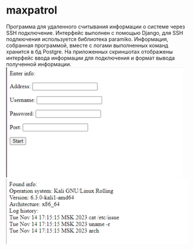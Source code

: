 # maxpatrol
Программа для удаленного считывания информации о системе через SSH подключение. 
Интерфейс выполнен с помощью Django, для SSH подлкючения используется библиотека paramiko. Информация, собранная программой, вместе с логами выполненных команд хранится в бд Postgre.
На приложенных скриншотах отображены интерфейс ввода информации для подключения и формат вывода полученной информации.\
![image](Screen_1.png)\
![image](Screen_2.png)
